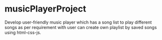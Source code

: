 # musicPlayerProject
Develop user-friendly music player which has a song list to play different songs as per requirement with user can create own playlist by saved songs using html-css-js.
